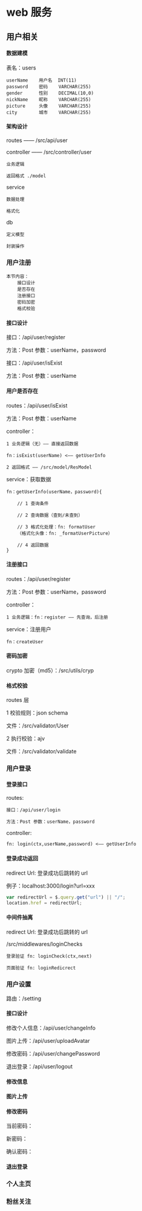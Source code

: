 # web 服务

## 用户相关

#### 数据建模

表名：users

    userName    用户名  INT(11)
    password    密码    VARCHAR(255)
    gender      性别    DECIMAL(10,0)
    nickName    昵称    VARCHAR(255)
    picture     头像    VARCHAR(255)
    city        城市    VARCHAR(255)

#### 架构设计

routes —— /src/api/user

controller —— /src/controller/user

    业务逻辑

    返回格式 ./model

service

    数据处理

    格式化

db

    定义模型

    封装操作

### 用户注册

    本节内容：
        接口设计
        是否存在
        注册接口
        密码加密
        格式校验

#### 接口设计

接口：/api/user/register

方法：Post 参数：userName，password

接口：/api/user/isExist

方法：Post 参数：userName

#### 用户是否存在

routes：/api/user/isExist

方法：Post 参数：userName

controller：

    1 业务逻辑（无）—— 直接返回数据

    fn：isExist(userName) <—— getUserInfo

    2 返回格式 —— /src/model/ResModel

service：获取数据

    fn：getUserInfo(userName，password){

        // 1 查询条件

        // 2 查询数据（查到/未查到）

        // 3 格式化处理：fn: formatUser
        （格式化头像：fn: _formatUserPicture）

        // 4 返回数据
    }

#### 注册接口

routes：/api/user/register

方法：Post 参数：userName，password

controller：

    1 业务逻辑：fn：register —— 先查询，后注册

service：注册用户

    fn：createUser

#### 密码加密

crypto 加密（md5）：/src/utils/cryp

#### 格式校验

routes 层

1 校验规则：json schema

文件：/src/validator/User

2 执行校验：ajv

文件：/src/validator/validate

### 用户登录

#### 登录接口

routes:

    接口：/api/user/login

    方法：Post 参数：userName，password

controller:

    fn: login(ctx,userName,password) <—— getUserInfo

#### 登录成功返回

redirect Url: 登录成功后跳转的 url

例子：localhost:3000/login?url=xxx

```js
var redirectUrl = $.query.get("url") || "/";
location.href = redirectUrl;
```

#### 中间件抽离

redirect Url: 登录成功后跳转的 url

/src/middlewares/loginChecks

    登录验证 fn: loginCheck(ctx,next)

    页面验证 fn: loginRedicrect

### 用户设置

路由：/setting

#### 接口设计

修改个人信息：/api/user/changeInfo

图片上传：/api/user/uploadAvatar

修改密码：/api/user/changePassword

退出登录：/api/user/logout

#### 修改信息

#### 图片上传

#### 修改密码

当前密码：

新密码：

确认密码：

#### 退出登录

### 个人主页

### 粉丝关注
